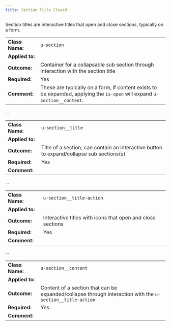 ```yaml
---
title: Section Title Closed
---
```

Section titles are interactive titles that open and close sections, typically 
on a form.

|  |  |
| --------------- | ----------------------- |
| **Class Name:** | `u-section` |
| **Applied to:** |  |
| **Outcome:**    | Container for a collapsable sub section through interaction with the section title |
| **Required:**   | Yes |
| **Comment:**    | These are typically on a form, if content exists to be expanded, applying the `is-open` will expand `u-section__content`. |

--

|  |  |
| --------------- | ----------------------- |
| **Class Name:** | `u-section__title` |
| **Applied to:** |  |
| **Outcome:**    | Title of a section, can contain an interactive button to expand/collapse sub sections(s) |
| **Required:**   | Yes |
| **Comment:**    |  |

--

|  |  |
| --------------- | ----------------------- |
| **Class Name:** | `u-section__title-action` |
| **Applied to:** |  |
| **Outcome:**    | Interactive titles with icons that open and close sections |
| **Required:**   | Yes |
| **Comment:**    |  |

--

|  |  |
| --------------- | ----------------------- |
| **Class Name:** | `u-section__content` |
| **Applied to:** |  |
| **Outcome:**    | Content of a section that can be expanded/collapse through interaction with the `u-section__title-action` |
| **Required:**   | Yes |
| **Comment:**    |  |